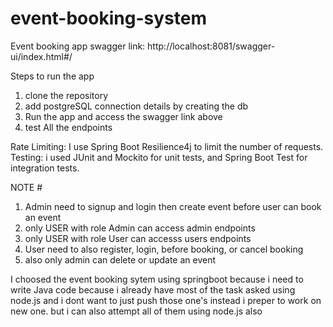 ﻿# event-booking-system

 Event booking app 
 swagger link: http://localhost:8081/swagger-ui/index.html#/

 Steps to run the app
 1. clone the repository
 2. add postgreSQL connection details by creating the db
 3. Run the app and access the swagger link above
 4. test All the endpoints

Rate Limiting: I use Spring Boot Resilience4j to limit the number of requests.
Testing: i used JUnit and Mockito for unit tests, and Spring Boot Test for integration tests.

NOTE #
1. Admin need to signup and login then create event before user can book an event
2. only USER with role Admin can access admin endpoints
3. only USER with role User can accesss users endpoints
4. User need to also register, login, before booking, or cancel booking
5. also only admin can delete or update an event

I choosed the event booking sytem using springboot because i need to write Java code because i already have most of the task asked using node.js and i dont want to just push those one's instead i preper to work on new one. but i can also attempt all of them using node.js also

